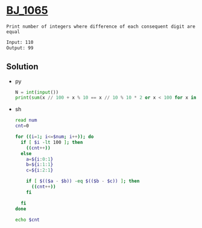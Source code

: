 # [BJ_1065](https://acmicpc.net/problem/1065)

```en
Print number of integers where difference of each consequent digit are equal
```

```txt
Input: 110
Output: 99
```

## Solution

* py

  ```py
  N = int(input())
  print(sum(x // 100 + x % 10 == x // 10 % 10 * 2 or x < 100 for x in range(1, N + 1)))
  ```

* sh

  ```sh
  read num
  cnt=0

  for ((i=1; i<=$num; i++)); do
    if [ $i -lt 100 ]; then
      ((cnt++))
    else
      a=${i:0:1}
      b=${i:1:1}
      c=${i:2:1}

      if [ $(($a - $b)) -eq $(($b - $c)) ]; then
        ((cnt++))
      fi

    fi
  done

  echo $cnt
  ```
